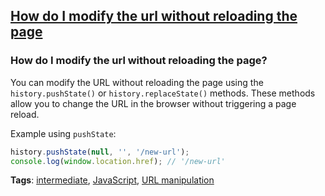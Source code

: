 ## [How do I modify the url without reloading the page](#how-do-i-modify-the-url-without-reloading-the-page)

### How do I modify the url without reloading the page?

You can modify the URL without reloading the page using the `history.pushState()` or `history.replaceState()` methods. These methods allow you to change the URL in the browser without triggering a page reload.

Example using `pushState`:

```javascript
history.pushState(null, '', '/new-url');
console.log(window.location.href); // '/new-url'
```

**Tags**: [intermediate](./level/intermediate), [JavaScript](./theme/javascript), [URL manipulation](./theme/url_manipulation)


